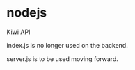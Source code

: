 # nodejs
Kiwi API

index.js is no longer used on the backend.

server.js is to be used moving forward. 
